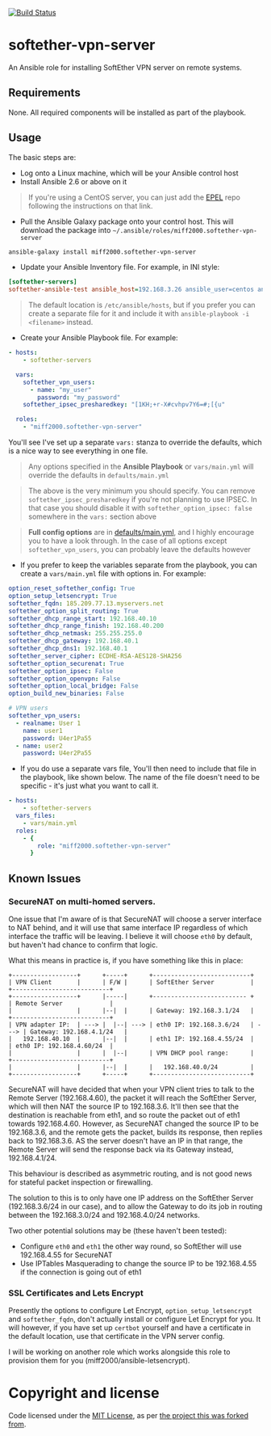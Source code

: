 [![Build Status](https://travis-ci.org/miff2000/softether-vpn-server.svg?branch=master)](https://travis-ci.org/miff2000/softether-vpn-server)

# softether-vpn-server
An Ansible role for installing SoftEther VPN server on remote systems.

## Requirements
None. All required components will be installed as part of the playbook.

## Usage
The basic steps are:
* Log onto a Linux machine, which will be your Ansible control host
* Install Ansible 2.6 or above on it
> If you're using a CentOS server, you can just add the [EPEL](https://fedoraproject.org/wiki/EPEL) repo following the instructions on that link.
* Pull the Ansible Galaxy package onto your control host. This will download the package into `~/.ansible/roles/miff2000.softether-vpn-server`
```bash
ansible-galaxy install miff2000.softether-vpn-server
```
* Update your Ansible Inventory file. For example, in INI style:
```ini
[softether-servers]
softether-ansible-test ansible_host=192.168.3.26 ansible_user=centos ansible_become=true
```

> The default location is `/etc/ansible/hosts`, but if you prefer you can create a separate file for it and include it with `ansible-playbook -i <filename>` instead.

* Create your Ansible Playbook file. For example:
```YAML
- hosts:
    - softether-servers

  vars:
    softether_vpn_users:
      - name: "my_user"
        password: "my_password"
    softether_ipsec_presharedkey: "[1KH;+r-X#cvhpv7Y6=#;[{u"

  roles:
    - "miff2000.softether-vpn-server"
```
You'll see I've set up a separate `vars:` stanza to override the defaults, which is a nice way to see everything in one file.
> Any options specified in the **Ansible Playbook** or `vars/main.yml` will override the defaults in `defaults/main.yml`

> The above is the very minimum you should specify. You can remove `softether_ipsec_presharedkey` if you're not planning to use IPSEC. In that case you should disable it with `softether_option_ipsec: false` somewhere in the `vars:` section above

> **Full config options** are in [defaults/main.yml](defaults/main.yml), and I highly encourage you to have a look through. In the case of all options except `softether_vpn_users`, you can probably leave the defaults however

* If you prefer to keep the variables separate from the playbook, you can create a `vars/main.yml` file with options in. For example:

```YAML
option_reset_softether_config: True
option_setup_letsencrypt: True
softether_fqdn: 185.209.77.13.myservers.net
softether_option_split_routing: True
softether_dhcp_range_start: 192.168.40.10
softether_dhcp_range_finish: 192.168.40.200
softether_dhcp_netmask: 255.255.255.0
softether_dhcp_gateway: 192.168.40.1
softether_dhcp_dns1: 192.168.40.1
softether_server_cipher: ECDHE-RSA-AES128-SHA256
softether_option_securenat: True
softether_option_ipsec: False
softether_option_openvpn: False
softether_option_local_bridge: False
option_build_new_binaries: False

# VPN users
softether_vpn_users:
  - realname: User 1
    name: user1
    password: U4er1Pa55
  - name: user2
    password: U4er2Pa55
```

* If you do use a separate vars file, You'll then need to include that file in the playbook, like shown below. The name of the file doesn't need to be specific - it's just what you want to call it.
```YAML
- hosts:
    - softether-servers
  vars_files:
    - vars/main.yml
  roles:
    - {
        role: "miff2000.softether-vpn-server"
      }
```

## Known Issues
### SecureNAT on multi-homed servers.
One issue that I'm aware of is that SecureNAT will choose a server interface to NAT behind, and it will use that same interface IP regardless of which interface the traffic will be leaving. I believe it will choose `eth0` by default, but haven't had chance to confirm that logic.

What this means in practice is, if you have something like this in place:
```
+------------------+      +-----+      +---------------------------+
| VPN Client       |      | F/W |      | SoftEther Server          |      +---------------------------+
+------------------+      |-----|      +-------------------------- +      | Remote Server             |
|                  |      |--|  |      | Gateway: 192.168.3.1/24   |      +---------------------------+
| VPN adapter IP:  | ---> |  |--| ---> | eth0 IP: 192.168.3.6/24   | ---> | Gateway: 192.168.4.1/24   |
|   192.168.40.10  |      |--|  |      | eth1 IP: 192.168.4.55/24  |      | eth0 IP: 192.168.4.60/24  |
|                  |      |  |--|      | VPN DHCP pool range:      |      +---------------------------+
|                  |      |--|  |      |   192.168.40.0/24         |
+------------------+      +-----+      +---------------------------+
```
SecureNAT will have decided that when your VPN client tries to talk to the Remote Server (192.168.4.60), the packet it will reach the SoftEther Server, which will then NAT the source IP to 192.168.3.6. It'll then see that the destination is reachable from eth1, and so route the packet out of eth1 towards 192.168.4.60. However, as SecureNAT changed the source IP to be 192.168.3.6, and the remote gets the packet, builds its response, then replies back to 192.168.3.6. AS the server doesn't have an IP in that range, the Remote Server will send the response back via its Gateway instead, 192.168.4.1/24.

This behaviour is described as asymmetric routing, and is not good news for stateful packet inspection or firewalling.

The solution to this is to only have one IP address on the SoftEther Server (192.168.3.6/24 in our case), and to allow the Gateway to do its job in routing between the 192.168.3.0/24 and 192.168.4.0/24 networks.

Two other potential solutions may be (these haven't been tested):
* Configure `eth0` and `eth1` the other way round, so SoftEther will use 192.168.4.55 for SecureNAT
* Use IPTables Masquerading to change the source IP to be 192.168.4.55 if the connection is going out of eth1

### SSL Certificates and Lets Encrypt
Presently the options to configure Let Encrypt, `option_setup_letsencrypt` and `softether_fqdn`, don't actually install or configure Let Encrypt for you. It will however, if you have set up `certbot` yourself and have a certificate in the default location, use that certificate in the VPN server config.

I will be working on another role which works alongside this role to provision them for you (miff2000/ansible-letsencrypt).

# Copyright and license

Code licensed under the [MIT License](http://opensource.org/licenses/MIT), as per [the project this was forked from](https://github.com/softasap/sa-vpn-softether).
